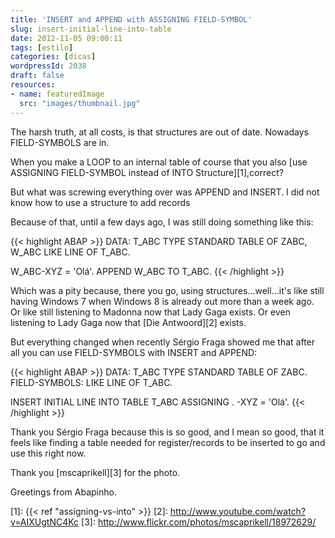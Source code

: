 ```yaml
---
title: 'INSERT and APPEND with ASSIGNING FIELD-SYMBOL'
slug: insert-initial-line-into-table
date: 2012-11-05 09:00:11
tags: [estilo]
categories: [dicas]
wordpressId: 2038
draft: false
resources:
- name: featuredImage
  src: "images/thumbnail.jpg"
---
```

The harsh truth, at all costs, is that structures are out of date. Nowadays FIELD-SYMBOLS are in.

When you make a LOOP to an internal table of course that you also [use ASSIGNING FIELD-SYMBOL instead of INTO Structure][1],correct?

But what was screwing everything over was APPEND and INSERT. I did not know how to use a structure to add records

<!--more-->

Because of that, until a few days ago, I was still doing something like this:


{{< highlight ABAP >}}
DATA: T_ABC TYPE STANDARD TABLE OF ZABC,
      W_ABC LIKE LINE OF T_ABC.

W_ABC-XYZ = 'Olá'.
APPEND W_ABC TO T_ABC.
{{< /highlight >}}

Which was a pity because, there you go, using structures...well...it's like still having Windows 7 when Windows 8 is already out more than a week ago. Or like still listening to Madonna now that Lady Gaga exists. Or even listening to Lady Gaga now that [Die Antwoord][2] exists.

But everything changed when recently Sérgio Fraga showed me that after all you can use FIELD-SYMBOLS with INSERT and APPEND:


{{< highlight ABAP >}}
DATA: T_ABC TYPE STANDARD TABLE OF ZABC.
FIELD-SYMBOLS: <ABC> LIKE LINE OF T_ABC.

INSERT INITIAL LINE INTO TABLE T_ABC ASSIGNING <ABC>.
<ABC>-XYZ = 'Olá'.
{{< /highlight >}}

Thank you Sérgio Fraga because this is so good, and I mean so good, that it feels like finding a table needed for register/records to be inserted to go and use this right now.

Thank you [mscaprikell][3] for the photo.

Greetings from Abapinho.

   [1]: {{< ref "assigning-vs-into" >}}
   [2]: http://www.youtube.com/watch?v=AIXUgtNC4Kc
   [3]: http://www.flickr.com/photos/mscaprikell/18972629/
